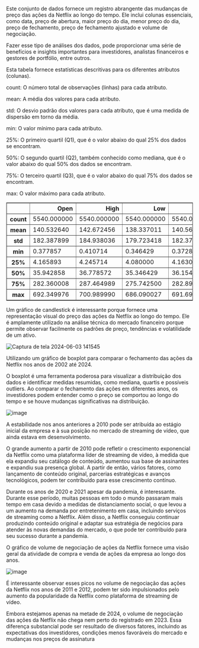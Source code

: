 Este conjunto de dados fornece um registro abrangente das mudanças de preço das ações da Netflix ao longo do tempo. Ele inclui colunas essenciais, como data, preço de abertura, maior preço do dia, menor preço do dia, preço de fechamento, preço de fechamento ajustado e volume de negociação.

Fazer esse tipo de análises dos dados, pode proporcionar uma série de benefícios e insights importantes para investidores, analistas financeiros e gestores de portfólio, entre outros.

Esta tabela fornece estatísticas descritivas para os diferentes atributos (colunas).

count: O número total de observações (linhas) para cada atributo.

mean: A média dos valores para cada atributo.

std: O desvio padrão dos valores para cada atributo, que é uma medida de dispersão em torno da média.

min: O valor mínimo para cada atributo.

25%: O primeiro quartil (Q1), que é o valor abaixo do qual 25% dos dados se encontram.

50%: O segundo quartil (Q2), também conhecido como mediana, que é o valor abaixo do qual 50% dos dados se encontram.

75%: O terceiro quartil (Q3), que é o valor abaixo do qual 75% dos dados se encontram.

max: O valor máximo para cada atributo.

<table border="1" class="dataframe">
  <thead>
    <tr style="text-align: right;">
      <th></th>
      <th>Open</th>
      <th>High</th>
      <th>Low</th>
      <th>Close</th>
      <th>Adj Close</th>
      <th>Volume</th>
    </tr>
  </thead>
  <tbody>
    <tr>
      <th>count</th>
      <td>5540.000000</td>
      <td>5540.000000</td>
      <td>5540.000000</td>
      <td>5540.000000</td>
      <td>5540.000000</td>
      <td>5.540000e+03</td>
    </tr>
    <tr>
      <th>mean</th>
      <td>140.532640</td>
      <td>142.672456</td>
      <td>138.337011</td>
      <td>140.561354</td>
      <td>140.561354</td>
      <td>1.569438e+07</td>
    </tr>
    <tr>
      <th>std</th>
      <td>182.387899</td>
      <td>184.938036</td>
      <td>179.723418</td>
      <td>182.376297</td>
      <td>182.376297</td>
      <td>1.862414e+07</td>
    </tr>
    <tr>
      <th>min</th>
      <td>0.377857</td>
      <td>0.410714</td>
      <td>0.346429</td>
      <td>0.372857</td>
      <td>0.372857</td>
      <td>2.856000e+05</td>
    </tr>
    <tr>
      <th>25%</th>
      <td>4.165893</td>
      <td>4.245714</td>
      <td>4.080000</td>
      <td>4.163036</td>
      <td>4.163036</td>
      <td>5.751000e+06</td>
    </tr>
    <tr>
      <th>50%</th>
      <td>35.942858</td>
      <td>36.778572</td>
      <td>35.346429</td>
      <td>36.154285</td>
      <td>36.154285</td>
      <td>9.830450e+06</td>
    </tr>
    <tr>
      <th>75%</th>
      <td>282.360008</td>
      <td>287.464989</td>
      <td>275.742500</td>
      <td>282.892502</td>
      <td>282.892502</td>
      <td>1.859220e+07</td>
    </tr>
    <tr>
      <th>max</th>
      <td>692.349976</td>
      <td>700.989990</td>
      <td>686.090027</td>
      <td>691.690002</td>
      <td>691.690002</td>
      <td>3.234140e+08</td>
    </tr>
  </tbody>
</table>
</div>

Um gráfico de candlestick é interessante porque fornece uma representação visual do preço das ações da Netflix ao longo do tempo. Ele é amplamente utilizado na análise técnica do mercado financeiro porque permite observar facilmente os padrões de preço, tendências e volatilidade de um ativo.

![Captura de tela 2024-06-03 141545](https://github.com/VanderSC/analise-acoes-netflix/assets/95940138/b0f46b52-7166-4402-a063-b173a151afae)

Utilizando um gráfico de boxplot para comparar o fechamento das ações da Netflix nos anos de 2002 até 2024.

O boxplot é uma ferramenta poderosa para visualizar a distribuição dos dados e identificar medidas resumidas, como mediana, quartis e possíveis outliers. Ao comparar o fechamento das ações em diferentes anos, os investidores podem entender como o preço se comportou ao longo do tempo e se houve mudanças significativas na distribuição.

![image](https://github.com/VanderSC/analise-acoes-netflix/assets/95940138/8a2867d4-8dd9-4c26-bf98-57f0a79c1085)

A estabilidade nos anos anteriores a 2010 pode ser atribuída ao estágio inicial da empresa e à sua posição no mercado de streaming de vídeo, que ainda estava em desenvolvimento.

O grande aumento a partir de 2010 pode refletir o crescimento exponencial da Netflix como uma plataforma líder de streaming de vídeo, à medida que ela expandiu seu catálogo de conteúdo, aumentou sua base de assinantes e expandiu sua presença global. A partir de então, vários fatores, como lançamento de conteúdo original, parcerias estratégicas e avanços tecnológicos, podem ter contribuído para esse crescimento contínuo.

Durante os anos de 2020 e 2021 apesar da pandemia, é interessante. Durante esse período, muitas pessoas em todo o mundo passaram mais tempo em casa devido a medidas de distanciamento social, o que levou a um aumento na demanda por entretenimento em casa, incluindo serviços de streaming como a Netflix. Além disso, a Netflix conseguiu continuar produzindo conteúdo original e adaptar sua estratégia de negócios para atender às novas demandas do mercado, o que pode ter contribuído para seu sucesso durante a pandemia.

O gráfico de volume de negociação de ações da Netflix fornece uma visão geral da atividade de compra e venda de ações da empresa ao longo dos anos.

![image](https://github.com/VanderSC/analise-acoes-netflix/assets/95940138/7ebba40f-e753-4e9a-b1bd-dd2955bbd5bf)

É interessante observar esses picos no volume de negociação das ações da Netflix nos anos de 2011 e 2012, podem ter sido impulsionados pelo aumento da popularidade da Netflix como plataforma de streaming de vídeo.

Embora estejamos apenas na metade de 2024, o volume de negociação das ações da Netflix não chega nem perto do registrado em 2023. Essa diferença substancial pode ser resultado de diversos fatores, incluindo as expectativas dos investidores, condições menos favoráveis do mercado e mudanças nos preços de assinatura
